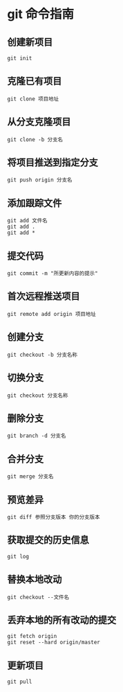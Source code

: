 # git 命令指南

## 创建新项目
```
git init
```

## 克隆已有项目
```
git clone 项目地址
```

## 从分支克隆项目
```
git clone -b 分支名 
```

## 将项目推送到指定分支
```
git push origin 分支名
```

## 添加跟踪文件
```
git add 文件名
git add .
git add *
```

## 提交代码
```
git commit -m "所更新内容的提示"
```

## 首次远程推送项目
```
git remote add origin 项目地址
```
## 创建分支
```
git checkout -b 分支名称
```

## 切换分支
```
git checkout 分支名称
```

## 删除分支
```
git branch -d 分支名
```

## 合并分支
```
git merge 分支名
```

## 预览差异
```
git diff 参照分支版本 你的分支版本
```

## 获取提交的历史信息
```
git log
```

## 替换本地改动
```
git checkout --文件名
```

## 丢弃本地的所有改动的提交
```
git fetch origin
git reset --hard origin/master
```

## 更新项目
```
git pull
```

